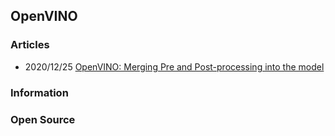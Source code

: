 ## OpenVINO


### Articles
- 2020/12/25 [OpenVINO: Merging Pre and Post-processing into the model](https://opencv.org/openvino-merging-pre-and-post-processing-into-the-model/)



### Information



### Open Source



